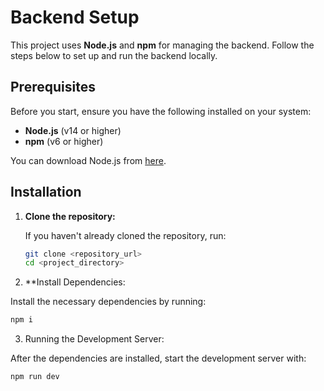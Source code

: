 # Backend Setup

This project uses **Node.js** and **npm** for managing the backend. Follow the steps below to set up and run the backend locally.

## Prerequisites

Before you start, ensure you have the following installed on your system:

- **Node.js** (v14 or higher)
- **npm** (v6 or higher)

You can download Node.js from [here](https://nodejs.org/).

## Installation

1. **Clone the repository:**

   If you haven't already cloned the repository, run:

   ```bash
   git clone <repository_url>
   cd <project_directory>
   ```
2. **Install Dependencies:

  Install the necessary dependencies by running:

  ```bash
  npm i
  ```

3. Running the Development Server:

  After the dependencies are installed, start the development server with:

  ```bash
  npm run dev
  ```
